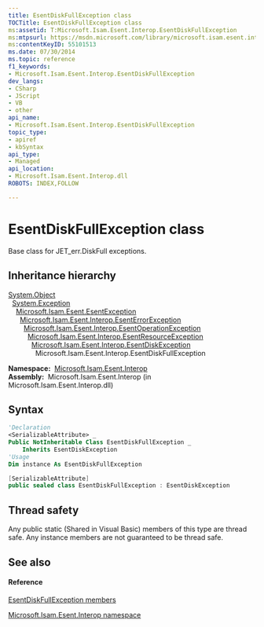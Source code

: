 ```yaml
---
title: EsentDiskFullException class
TOCTitle: EsentDiskFullException class
ms:assetid: T:Microsoft.Isam.Esent.Interop.EsentDiskFullException
ms:mtpsurl: https://msdn.microsoft.com/library/microsoft.isam.esent.interop.esentdiskfullexception(v=EXCHG.10)
ms:contentKeyID: 55101513
ms.date: 07/30/2014
ms.topic: reference
f1_keywords:
- Microsoft.Isam.Esent.Interop.EsentDiskFullException
dev_langs:
- CSharp
- JScript
- VB
- other
api_name: 
- Microsoft.Isam.Esent.Interop.EsentDiskFullException
topic_type: 
- apiref
- kbSyntax
api_type: 
- Managed
api_location: 
- Microsoft.Isam.Esent.Interop.dll
ROBOTS: INDEX,FOLLOW

---
```


# EsentDiskFullException class

Base class for JET_err.DiskFull exceptions.

## Inheritance hierarchy

[System.Object](/dotnet/api/system.object)  
  [System.Exception](/dotnet/api/system.exception)  
    [Microsoft.Isam.Esent.EsentException](dn292088\(v=exchg.10\).md)  
      [Microsoft.Isam.Esent.Interop.EsentErrorException](dn274314\(v=exchg.10\).md)  
        [Microsoft.Isam.Esent.Interop.EsentOperationException](dn319727\(v=exchg.10\).md)  
          [Microsoft.Isam.Esent.Interop.EsentResourceException](dn350557\(v=exchg.10\).md)  
            [Microsoft.Isam.Esent.Interop.EsentDiskException](dn334464\(v=exchg.10\).md)  
              Microsoft.Isam.Esent.Interop.EsentDiskFullException  

**Namespace:**  [Microsoft.Isam.Esent.Interop](hh596136\(v=exchg.10\).md)  
**Assembly:**  Microsoft.Isam.Esent.Interop (in Microsoft.Isam.Esent.Interop.dll)

## Syntax

``` vb
'Declaration
<SerializableAttribute> _
Public NotInheritable Class EsentDiskFullException _
    Inherits EsentDiskException
'Usage
Dim instance As EsentDiskFullException
```

``` csharp
[SerializableAttribute]
public sealed class EsentDiskFullException : EsentDiskException
```

## Thread safety

Any public static (Shared in Visual Basic) members of this type are thread safe. Any instance members are not guaranteed to be thread safe.

## See also

#### Reference

[EsentDiskFullException members](dn274284\(v=exchg.10\).md)

[Microsoft.Isam.Esent.Interop namespace](hh596136\(v=exchg.10\).md)
